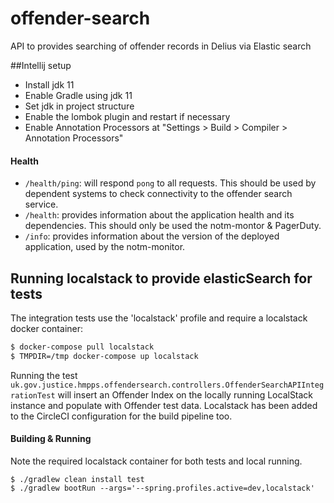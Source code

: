 # offender-search
API to provides searching of offender records in Delius via Elastic search

##Intellij setup

- Install jdk 11
- Enable Gradle using jdk 11
- Set jdk in project structure
- Enable the lombok plugin and restart if necessary
- Enable Annotation Processors at "Settings > Build > Compiler > Annotation Processors"

#### Health

- `/health/ping`: will respond `pong` to all requests.  This should be used by dependent systems to check connectivity to the offender search service.
- `/health`: provides information about the application health and its dependencies.  This should only be used the notm-montor & PagerDuty.
- `/info`: provides information about the version of the deployed application, used by the notm-monitor.

## Running localstack to provide elasticSearch for tests
The integration tests use the 'localstack' profile and require a localstack docker container:
```bash
$ docker-compose pull localstack
$ TMPDIR=/tmp docker-compose up localstack
```

Running the test `uk.gov.justice.hmpps.offendersearch.controllers.OffenderSearchAPIIntegrationTest` will insert an Offender Index on 
the locally running LocalStack instance and populate with Offender test data. Localstack has been added to the CircleCI configuration for 
the build pipeline too.

#### Building & Running

Note the required localstack container for both tests and local running.

```$bash
$ ./gradlew clean install test
$ ./gradlew bootRun --args='--spring.profiles.active=dev,localstack'
```
